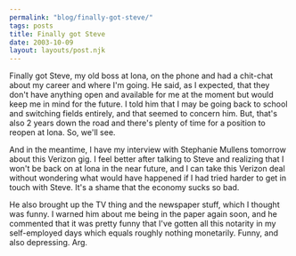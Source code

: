 ```yaml
---
permalink: "blog/finally-got-steve/"
tags: posts
title: Finally got Steve
date: 2003-10-09
layout: layouts/post.njk
---
```


Finally got Steve, my old boss at Iona, on the phone and had a chit-chat about my career and where I'm going. He said, as I expected, that they don't have anything open and available for me at the moment but would keep me in mind for the future. I told him that I may be going back to school and switching fields entirely, and that seemed to concern him. But, that's also 2 years down the road and there's plenty of time for a position to reopen at Iona. So, we'll see.

And in the meantime, I have my interview with Stephanie Mullens tomorrow about this Verizon gig. I feel better after talking to Steve and realizing that I won't be back on at Iona in the near future, and I can take this Verizon deal without wondering what would have happened if I had tried harder to get in touch with Steve. It's a shame that the economy sucks so bad. 

He also brought up the TV thing and the newspaper stuff, which I thought was funny. I warned him about me being in the paper again soon, and he commented that it was pretty funny that I've gotten all this notarity in my self-employed days which equals roughly nothing monetarily. Funny, and also depressing. Arg.